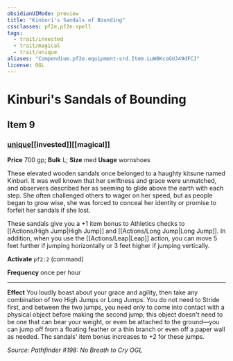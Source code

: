 ```yaml
---
obsidianUIMode: preview
title: "Kinburi's Sandals of Bounding"
cssclasses: pf2e,pf2e-spell
tags:
  - trait/invested
  - trait/magical
  - trait/unique
aliases: "Compendium.pf2e.equipment-srd.Item.LuW0KcoGUJ49dFCJ"
license: OGL
---
```

# Kinburi's Sandals of Bounding
## Item 9
### [unique](unique "Unique Rarity Trait")[[invested]][[magical]]


**Price** 700 gp; 
**Bulk** L; **Size** med
**Usage** wornshoes

These elevated wooden sandals once belonged to a haughty kitsune named Kinburi. It was well known that her swiftness and grace were unmatched, and observers described her as seeming to glide above the earth with each step. She often challenged others to wager on her speed, but as people began to grow wise, she was forced to conceal her identity or promise to forfeit her sandals if she lost.

These sandals give you a +1 item bonus to Athletics checks to [[Actions/High Jump|High Jump]] and [[Actions/Long Jump|Long Jump]]. In addition, when you use the [[Actions/Leap|Leap]] action, you can move 5 feet further if jumping horizontally or 3 feet higher if jumping vertically.

**Activate** `pf2:2` (command)

**Frequency** once per hour

* * *

**Effect** You loudly boast about your grace and agility, then take any combination of two High Jumps or Long Jumps. You do not need to Stride first, and between the two jumps, you need only to come into contact with a physical object before making the second jump; this object doesn't need to be one that can bear your weight, or even be attached to the ground—you can jump off from a floating feather or a thin branch or even off a paper wall as needed. The sandals' item bonus increases to +2 for these jumps.

*Source: Pathfinder #198: No Breath to Cry*
*OGL*